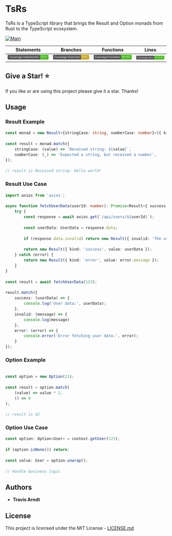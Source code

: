 # TsRs
TsRs is a TypeScript library that brings the Result and Option monads from Rust to the TypeScript ecosystem.

<!-- Tests: ![Jest Tests](https://img.shields.io/static/v1?label=tests&message=unknown&color=lightgrey)
[![Coverage Status](https://coveralls.io/repos/github/tmarndt1/TsRs/badge.svg?branch=main)](https://coveralls.io/github/tmarndt1/TsRs?branch=main) -->

[![Main](https://github.com/Tmarndt1/TsRs/actions/workflows/main.yml/badge.svg?branch=main)](https://github.com/Tmarndt1/TsRs/actions/workflows/main.yml)

| Statements | Branches | Functions | Lines |
| -----------|----------|-----------|-------|
| ![Statements](./coverage/badge-statements.svg) | ![Branches](./coverage/badge-branches.svg) | ![Functions](./coverage/badge-functions.svg) | ![Lines](./coverage/badge-lines.svg)

## Give a Star! :star:

If you like or are using this project please give it a star. Thanks!

## Usage
### Result Example
```typescript
const monad = new Result<{stringCase: string, numberCase: number}>({ kind: "stringCase", value: "Hello world!"});
	
const result = monad.match({
    stringCase: (value) => `Received string: ${value}`,
    numberCase: (_) => 'Expected a string, but received a number',
});

// result is Received string: Hello world!
```

### Result Use Case
```typescript
import axios from 'axios';

async function fetchUserData(userId: number): Promise<Result<{ success: UserData, invalid: string, error: string }>> {
    try {
        const response = await axios.get(`/api/users/${userId}`);

        const userData: UserData = response.data;
        
        if (response.data.invalid) return new Result({ invalid: 'The user is invalid' });

        return new Result({ kind: 'success', value: userData });
    } catch (error) {
        return new Result({ kind: 'error', value: error.message });
    }
}

const result = await fetchUserData(123);

result.match({
    success: (userData) => {
        console.log('User data:', userData);
    },
    invalid: (message) => {
        console.log(message)
    },
    error: (error) => {
        console.error('Error fetching user data:', error);
    }
});
```

### Option Example
```typescript

const option = new Option(21);

const result = option.match(
    (value) => value * 2,
    () => 0
);

// result is 42
```

### Option Use Case
```typescript
const option: Option<User> = context.getUser(123);

if (option.isNone()) return;

const value: User = option.unwrap();

// Handle business logic
```

## Authors

- **Travis Arndt**

## License

This project is licensed under the MIT License - [LICENSE.md](LICENSE)
